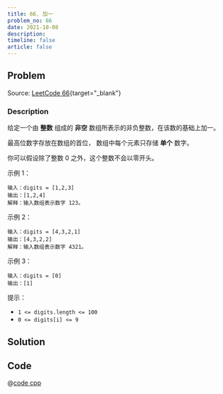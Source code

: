 ```yaml
---
title: 66. 加一
problem_no: 66
date: 2021-10-08
description: 
timeline: false
article: false
---
```


<!-- Description. -->

<!-- more -->

## Problem

Source: [LeetCode 66](https://leetcode-cn.com/problems/plus-one/){target="_blank"}

### Description

给定一个由 **整数** 组成的 **非空** 数组所表示的非负整数，在该数的基础上加一。

最高位数字存放在数组的首位， 数组中每个元素只存储 **单个** 数字。

你可以假设除了整数 0 之外，这个整数不会以零开头。

示例 1：

```text
输入：digits = [1,2,3]
输出：[1,2,4]
解释：输入数组表示数字 123。
```

示例 2：

```text
输入：digits = [4,3,2,1]
输出：[4,3,2,2]
解释：输入数组表示数字 4321。
```

示例 3：

```text
输入：digits = [0]
输出：[1]
```

提示：

- `1 <= digits.length <= 100`
- `0 <= digits[i] <= 9`

## Solution

## Code

@[code cpp](../../_codes/algorithm/code/leet-code/66-main.cpp)